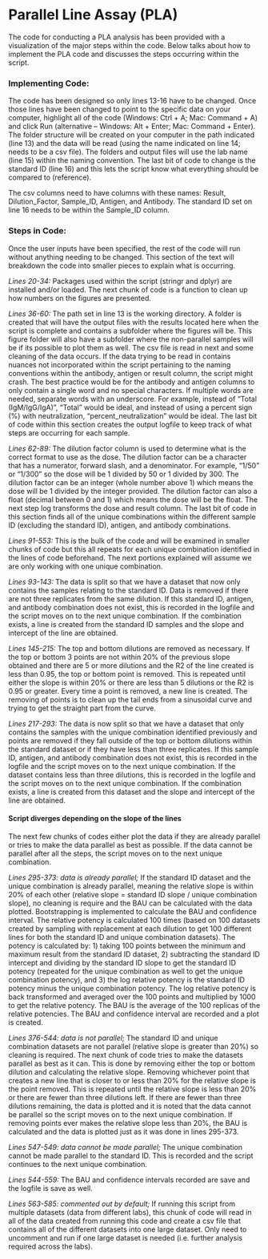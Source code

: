 # Parallel Line Assay (PLA)
The code for conducting a PLA analysis has been provided with a visualization of the major steps within the code. Below talks about how to implement the PLA code and discusses the steps occurring within the script.

### Implementing Code:
The code has been designed so only lines 13-16 have to be changed. Once those lines have been changed to point to the specific data on your computer, highlight all of the code (Windows: Ctrl + A; Mac: Command + A) and click Run (alternative – Windows: Alt + Enter; Mac: Command + Enter). The folder structure will be created on your computer in the path indicated (line 13) and the data will be read (using the name indicated on line 14; needs to be a csv file). The folders and output files will use the lab name (line 15) within the naming convention. The last bit of code to change is the standard ID (line 16) and this lets the script know what everything should be compared to (reference).

The csv columns need to have columns with these names: Result, Dilution_Factor, Sample_ID, Antigen, and Antibody. The standard ID set on line 16 needs to be within the Sample_ID column.

### Steps in Code:
Once the user inputs have been specified, the rest of the code will run without anything needing to be changed. This section of the text will breakdown the code into smaller pieces to explain what is occurring.

*Lines 20-34:*
Packages used within the script (stringr and dplyr) are installed and/or loaded. The next chunk of code is a function to clean up how numbers on the figures are presented.

*Lines 36-60:*
The path set in line 13 is the working directory. A folder is created that will have the output files with the results located here when the script is complete and contains a subfolder where the figures will be. This figure folder will also have a subfolder where the non-parallel samples will be if its possible to plot them as well. The csv file is read in next and some cleaning of the data occurs. If the data trying to be read in contains nuances not incorporated within the script pertaining to the naming conventions within the antibody, antigen or result column, the script might crash. The best practice would be for the antibody and antigen columns to only contain a single word and no special characters. If multiple words are needed, separate words with an underscore. For example, instead of “Total (IgM/IgG/IgA)”, “Total” would be ideal, and instead of using a percent sign (%) with neutralization, “percent_neutralization” would be ideal. The last bit of code within this section creates the output logfile to keep track of what steps are occurring for each sample.

*Lines 62-89:*
The dilution factor column is used to determine what is the correct format to use as the dose. The dilution factor can be a character that has a numerator, forward slash, and a denominator. For example, “1/50” or “1/300” so the dose will be 1 divided by 50 or 1 divided by 300. The dilution factor can be an integer (whole number above 1) which means the dose will be 1 divided by the integer provided. The dilution factor can also a float (decimal between 0 and 1) which means the dose will be the float. The next step log transforms the dose and result column. The last bit of code in this section finds all of the unique combinations within the different sample ID (excluding the standard ID), antigen, and antibody combinations.

*Lines 91-553:*
This is the bulk of the code and will be examined in smaller chunks of code but this all repeats for each unique combination identified in the lines of code beforehand. The next portions explained will assume we are only working with one unique combination.

*Lines 93-143:*
The data is split so that we have a dataset that now only contains the samples relating to the standard ID. Data is removed if there are not three replicates from the same dilution. If this standard ID, antigen, and antibody combination does not exist, this is recorded in the logfile and the script moves on to the next unique combination. If the combination exists, a line is created from the standard ID samples and the slope and intercept of the line are obtained.

*Lines 145-215:*
The top and bottom dilutions are removed as necessary. If the top or bottom 3 points are not within 20% of the previous slope obtained and there are 5 or more dilutions and the R2 of the line created is less than 0.95, the top or bottom point is removed. This is repeated until either the slope is within 20% or there are less than 5 dilutions or the R2 is 0.95 or greater. Every time a point is removed, a new line is created. The removing of points is to clean up the tail ends from a sinusoidal curve and trying to get the straight part from the curve.

*Lines 217-293:*
The data is now split so that we have a dataset that only contains the samples with the unique combination identified previously and points are removed if they fall outside of the top or bottom dilutions within the standard dataset or if they have less than three replicates. If this sample ID, antigen, and antibody combination does not exist, this is recorded in the logfile and the script moves on to the next unique combination. If the dataset contains less than three dilutions, this is recorded in the logfile and the script moves on to the next unique combination. If the combination exists, a line is created from this dataset and the slope and intercept of the line are obtained.

#### Script diverges depending on the slope of the lines
The next few chunks of codes either plot the data if they are already parallel or tries to make the data parallel as best as possible. If the data cannot be parallel after all the steps, the script moves on to the next unique combination.

*Lines 295-373: data is already parallel;*
If the standard ID dataset and the unique combination is already parallel, meaning the relative slope is within 20% of each other (relative slope = standard ID slope / unique combination slope), no cleaning is require and the BAU can be calculated with the data plotted. Bootstrapping is implemented to calculate the BAU and confidence interval. The relative potency is calculated 100 times (based on 100 datasets created by sampling with replacement at each dilution to get 100 different lines for both the standard ID and unique combination datasets). The potency is calculated by: 1) taking 100 points between the minimum and maximum result from the standard ID dataset, 2) subtracting the standard ID intercept and dividing by the standard ID slope to get the standard ID potency (repeated for the unique combination as well to get the unique combination potency), and 3) the log relative potency is the standard ID potency minus the unique combination potency. The log relative potency is back transformed and averaged over the 100 points and multiplied by 1000 to get the relative potency. The BAU is the average of the 100 replicas of the relative potencies. The BAU and confidence interval are recorded and a plot is created.

*Lines 376-544: data is not parallel;*
The standard ID and unique combination datasets are not parallel (relative slope is greater than 20%) so cleaning is required. The next chunk of code tries to make the datasets parallel as best as it can. This is done by removing either the top or bottom dilution and calculating the relative slope. Removing whichever point that creates a new line that is closer to or less than 20% for the relative slope is the point removed. This is repeated until the relative slope is less than 20% or there are fewer than three dilutions left. If there are fewer than three dilutions remaining, the data is plotted and it is noted that the data cannot be parallel so the script moves on to the next unique combination. If removing points ever makes the relative slope less than 20%, the BAU is calculated and the data is plotted just as it was done in lines 295-373.

*Lines 547-549: data cannot be made parallel;*
The unique combination cannot be made parallel to the standard ID. This is recorded and the script continues to the next unique combination.

*Lines 544-559:*
The BAU and confidence intervals recorded are save and the logfile is save as well.

*Lines 563-585: commented out by default;*
If running this script from multiple datasets (data from different labs), this chunk of code will read in all of the data created from running this code and create a csv file that contains all of the different datasets into one large dataset. Only need to uncomment and run if one large dataset is needed (i.e. further analysis required across the labs).
